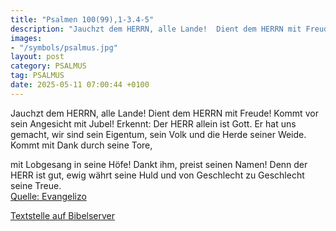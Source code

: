 ```yaml
---
title: "Psalmen 100(99),1-3.4-5"
description: "Jauchzt dem HERRN, alle Lande!  Dient dem HERRN mit Freude! Kommt vor sein Angesicht mit Jubel! Erkennt: Der HERR allein ist Gott.  Er hat uns gemacht, wir sind sein Eigentum,  sein Volk und die Herde seiner Weide. Kommt mit Dank durch seine Tore,   mit Lobgesang in seine Höfe...."
images:
- "/symbols/psalmus.jpg"
layout: post
category: PSALMUS
tag: PSALMUS
date: 2025-05-11 07:00:44 +0100
---
```

Jauchzt dem HERRN, alle Lande! 
Dient dem HERRN mit Freude! Kommt vor sein Angesicht mit Jubel!
Erkennt: Der HERR allein ist Gott. 
Er hat uns gemacht, wir sind sein Eigentum, 
sein Volk und die Herde seiner Weide.
Kommt mit Dank durch seine Tore, 

mit Lobgesang in seine Höfe! 
Dankt ihm, preist seinen Namen!
Denn der HERR ist gut, 
ewig währt seine Huld 
und von Geschlecht zu Geschlecht seine Treue.<!--more--><br>
[Quelle: Evangelizo](https://evangeliumtagfuertag.org/DE/gospel)

[Textstelle auf Bibelserver](https://www.bibleserver.com/EU/ps100(99),1-3.4-5)
